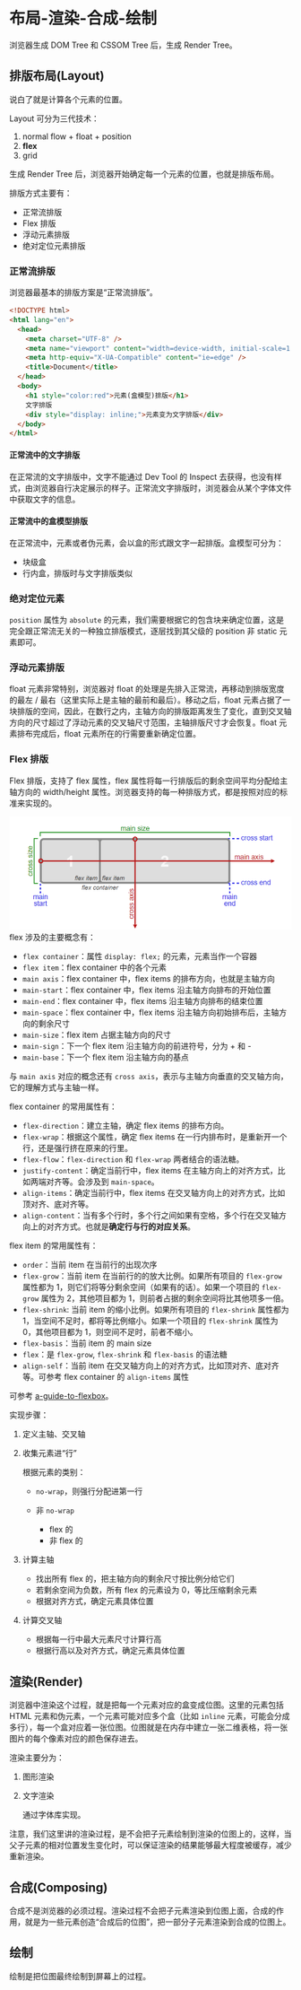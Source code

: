 # 布局-渲染-合成-绘制

浏览器生成 DOM Tree 和 CSSOM Tree 后，生成 Render Tree。

## 排版布局(Layout)

说白了就是计算各个元素的位置。

Layout 可分为三代技术：

1. normal flow + float + position
2. **flex**
3. grid

生成 Render Tree 后，浏览器开始确定每一个元素的位置，也就是排版布局。

排版方式主要有：

- 正常流排版
- Flex 排版
- 浮动元素排版
- 绝对定位元素排版

### 正常流排版

浏览器最基本的排版方案是“正常流排版”。

```html
<!DOCTYPE html>
<html lang="en">
  <head>
    <meta charset="UTF-8" />
    <meta name="viewport" content="width=device-width, initial-scale=1.0" />
    <meta http-equiv="X-UA-Compatible" content="ie=edge" />
    <title>Document</title>
  </head>
  <body>
    <h1 style="color:red">元素(盒模型)排版</h1>
    文字排版
    <div style="display: inline;">元素变为文字排版</div>
  </body>
</html>
```

#### 正常流中的文字排版

在正常流的文字排版中，文字不能通过 Dev Tool 的 Inspect 去获得，也没有样式，由浏览器自行决定展示的样子。正常流文字排版时，浏览器会从某个字体文件中获取文字的信息。

#### 正常流中的盒模型排版

在正常流中，元素或者伪元素，会以盒的形式跟文字一起排版。盒模型可分为：

- 块级盒
- 行内盒，排版时与文字排版类似

### 绝对定位元素

`position` 属性为 `absolute` 的元素，我们需要根据它的包含块来确定位置，这是完全跟正常流无关的一种独立排版模式，逐层找到其父级的 position 非 static 元素即可。

### 浮动元素排版

float 元素非常特别，浏览器对 float 的处理是先排入正常流，再移动到排版宽度的最左 / 最右（这里实际上是主轴的最前和最后）。移动之后，float 元素占据了一块排版的空间，因此，在数行之内，主轴方向的排版距离发生了变化，直到交叉轴方向的尺寸超过了浮动元素的交叉轴尺寸范围，主轴排版尺寸才会恢复。float 元素排布完成后，float 元素所在的行需要重新确定位置。

### Flex 排版

Flex 排版，支持了 flex 属性，flex 属性将每一行排版后的剩余空间平均分配给主轴方向的 width/height 属性。浏览器支持的每一种排版方式，都是按照对应的标准来实现的。

![flex](./images/flex.png)
flex 涉及的主要概念有：

- `flex container`：属性 `display: flex;` 的元素，元素当作一个容器
- `flex item`：flex container 中的各个元素
- `main axis`：flex container 中，flex items 的排布方向，也就是主轴方向
- `main-start`：flex container 中，flex items 沿主轴方向排布的开始位置
- `main-end`：flex container 中，flex items 沿主轴方向排布的结束位置
- `main-space`：flex container 中，flex items 沿主轴方向初始排布后，主轴方向的剩余尺寸
- `main-size`：flex item 占据主轴方向的尺寸
- `main-sign`：下一个 flex item 沿主轴方向的前进符号，分为 + 和 -
- `main-base`：下一个 flex item 沿主轴方向的基点

与 `main axis` 对应的概念还有 `cross axis`，表示与主轴方向垂直的交叉轴方向，它的理解方式与主轴一样。

flex container 的常用属性有：

- `flex-direction`：建立主轴，确定 flex items 的排布方向。
- `flex-wrap`：根据这个属性，确定 flex items 在一行内排布时，是重新开一个行，还是强行挤在原来的行里。
- `flex-flow`：`flex-direction` 和 `flex-wrap` 两者结合的语法糖。
- `justify-content`：确定当前行中，flex items 在主轴方向上的对齐方式，比如两端对齐等。会涉及到 `main-space`。
- `align-items`：确定当前行中，flex items 在交叉轴方向上的对齐方式，比如顶对齐、底对齐等。
- `align-content`：当有多个行时，多个行之间如果有空格，多个行在交叉轴方向上的对齐方式。也就是**确定行与行的对应关系**。

flex item 的常用属性有：

- `order`：当前 item 在当前行的出现次序
- `flex-grow`：当前 item 在当前行的的放大比例。如果所有项目的 `flex-grow` 属性都为 1，则它们将等分剩余空间（如果有的话）。如果一个项目的 `flex-grow` 属性为 2，其他项目都为 1，则前者占据的剩余空间将比其他项多一倍。
- `flex-shrink`: 当前 item 的缩小比例。如果所有项目的 `flex-shrink` 属性都为 1，当空间不足时，都将等比例缩小。如果一个项目的 `flex-shrink` 属性为 0，其他项目都为 1，则空间不足时，前者不缩小。
- `flex-basis`：当前 item 的 main size
- `flex`：是 `flex-grow`, `flex-shrink` 和 `flex-basis` 的语法糖
- `align-self`：当前 item 在交叉轴方向上的对齐方式，比如顶对齐、底对齐等。可参考 flex container 的 `align-items` 属性

可参考 [a-guide-to-flexbox](https://css-tricks.com/snippets/css/a-guide-to-flexbox/#flexbox-background)。

实现步骤：

1. 定义主轴、交叉轴
2. 收集元素进“行”

   根据元素的类别：

   - `no-wrap`，则强行分配进第一行
   - 非 `no-wrap`

     - flex 的
     - 非 flex 的

3. 计算主轴

   - 找出所有 flex 的，把主轴方向的剩余尺寸按比例分给它们
   - 若剩余空间为负数，所有 flex 的元素设为 0，等比压缩剩余元素
   - 根据对齐方式，确定元素具体位置

4. 计算交叉轴

   - 根据每一行中最大元素尺寸计算行高
   - 根据行高以及对齐方式，确定元素具体位置

## 渲染(Render)

浏览器中渲染这个过程，就是把每一个元素对应的盒变成位图。这里的元素包括 HTML 元素和伪元素，一个元素可能对应多个盒（比如 `inline` 元素，可能会分成多行），每一个盒对应着一张位图。位图就是在内存中建立一张二维表格，将一张图片的每个像素对应的颜色保存进去。

渲染主要分为：

1. 图形渲染
2. 文字渲染

   通过字体库实现。

注意，我们这里讲的渲染过程，是不会把子元素绘制到渲染的位图上的，这样，当父子元素的相对位置发生变化时，可以保证渲染的结果能够最大程度被缓存，减少重新渲染。

## 合成(Composing)

合成不是浏览器的必须过程。渲染过程不会把子元素渲染到位图上面，合成的作用，就是为一些元素创造“合成后的位图”，把一部分子元素渲染到合成的位图上。

## 绘制

绘制是把位图最终绘制到屏幕上的过程。
